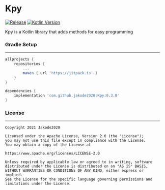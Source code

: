 # Kpy

[![Release](https://img.shields.io/github/release/jakode2020/Kpy.svg?style=flat)](https://jitpack.io/#jakode2020/Kpy)
[![Kotlin Version](https://img.shields.io/badge/kotlin-1.5.21-ff8a0d.svg)](https://kotlinlang.org)

Kpy is a Kotlin library that adds methods for easy programming

### Gradle Setup

***
```gradle
allprojects {
    repositories {
        ...
        maven { url 'https://jitpack.io' }
    }
}

dependencies {
    implementation 'com.github.jakode2020:Kpy:0.3.0'
}
```

### License
***
```
Copyright 2021 Jakode2020 

Licensed under the Apache License, Version 2.0 (the "License");
you may not use this file except in compliance with the License.
You may obtain a copy of the License at

https://www.apache.org/licenses/LICENSE-2.0

Unless required by applicable law or agreed to in writing, software
distributed under the License is distributed on an "AS IS" BASIS,
WITHOUT WARRANTIES OR CONDITIONS OF ANY KIND, either express or implied.
See the License for the specific language governing permissions and
limitations under the License.
```
